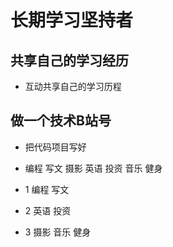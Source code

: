 # 长期学习坚持者

## 共享自己的学习经历

- 互动共享自己的学习历程

## 做一个技术B站号

- 把代码项目写好

- 编程 写文 摄影 英语 投资 音乐 健身

- 1 编程 写文
- 2 英语 投资 
- 3 摄影 音乐 健身